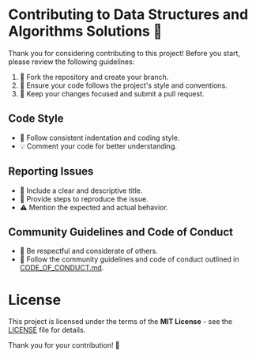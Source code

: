 # Contributing to Data Structures and Algorithms Solutions 🚀

Thank you for considering contributing to this project! Before you start, please review the following guidelines:

1. 🍴 Fork the repository and create your branch.
2. 🎨 Ensure your code follows the project's style and conventions.
3. 🚀 Keep your changes focused and submit a pull request.

## Code Style

- 📏 Follow consistent indentation and coding style.
- 💡 Comment your code for better understanding.

## Reporting Issues

- 📢 Include a clear and descriptive title.
- 🔄 Provide steps to reproduce the issue.
- ⚠ Mention the expected and actual behavior.

## Community Guidelines and Code of Conduct

- 🤝 Be respectful and considerate of others.
- 💬 Follow the community guidelines and code of conduct outlined in [CODE_OF_CONDUCT.md](./CODE_OF_CONDUCT.md).

# License

This project is licensed under the terms of the **MIT License** - see the [LICENSE](./LICENSE) file for details.

Thank you for your contribution! 🙌
